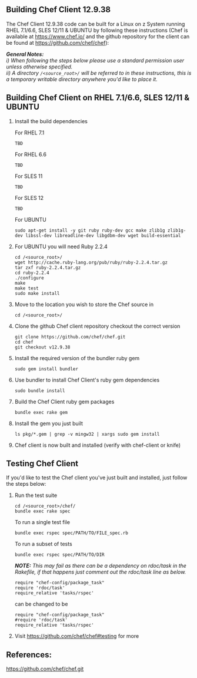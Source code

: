 ## Building Chef Client 12.9.38

The Chef Client 12.9.38 code can be built for a Linux on z System running RHEL 7.1/6.6, SLES 12/11 & UBUNTU by following these instructions (Chef is available at https://www.chef.io/ and the github repository for the client can be found at https://github.com/chef/chef):

_**General Notes:**_   
_i) When following the steps below please use a standard permission user unless otherwise specified._  
_ii) A directory `/<source_root>/` will be referred to in these instructions, this is a temporary writable directory anywhere you'd like to place it._


## Building Chef Client on RHEL 7.1/6.6, SLES 12/11 & UBUNTU

1. Install the build dependencies

    For RHEL 7.1 
    ```
    TBD
    ```
	
    For RHEL 6.6 
    ```
    TBD  
    ```
    
    For SLES 11
    ```
    TBD	      
    ```

    For SLES 12
    ```
    TBD
    ```
	
	For UBUNTU
	```
    sudo apt-get install -y git ruby ruby-dev gcc make zlib1g zlib1g-dev libssl-dev libreadline-dev libgdbm-dev wget build-essential
    ```	
	    
2. For UBUNTU you will need Ruby 2.2.4
   
   ```
   cd /<source_root>/
   wget http://cache.ruby-lang.org/pub/ruby/ruby-2.2.4.tar.gz
   tar zxf ruby-2.2.4.tar.gz
   cd ruby-2.2.4
   ./configure
   make
   make test	  
   sudo make install
   ```
	
3. Move to the location you wish to store the Chef source in

    ```
    cd /<source_root>/
    ```

4. Clone the github Chef client repository checkout the correct version

    ```
    git clone https://github.com/chef/chef.git
    cd chef
    git checkout v12.9.38
    ```
	
5. Install the required version of the bundler ruby gem

   ```
   sudo gem install bundler
   ```
	
6. Use bundler to install Chef Client's ruby gem dependencies

   ```
   sudo bundle install
   ```
    
7. Build the Chef Client ruby gem packages

   ```
   bundle exec rake gem
   ```

8. Install the gem you just built

   ```
   ls pkg/*.gem | grep -v mingw32 | xargs sudo gem install
   ```    
   
9. Chef client is now built and installed (verify with chef-client or knife)


## Testing Chef Client

If you'd like to test the Chef client you've just built and installed, just follow the steps below:

1. Run the test suite
   	
   ```
   cd /<source_root>/chef/
   bundle exec rake spec
   ```  
   To run a single test file
   ```  
   bundle exec rspec spec/PATH/TO/FILE_spec.rb
   ```  
   To run a subset of tests
   ```
   bundle exec rspec spec/PATH/TO/DIR
   ```
   
   _**NOTE:** This may fail as there can be a dependency on rdoc/task in the Rakefile, if that happens just comment out the rdoc/task line as below._

   ```
   require "chef-config/package_task"
   require 'rdoc/task'
   require_relative 'tasks/rspec'
   ```
   can be changed to be

   ```
   require "chef-config/package_task"
   #require 'rdoc/task'
   require_relative 'tasks/rspec'
   ```
   
2. Visit https://github.com/chef/chef#testing for more   

## References:

https://github.com/chef/chef.git
